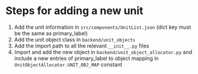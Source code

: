 
# Steps for adding a new unit

1. Add the unit information in `src/components/UnitList.json` (dict key must be the same as primary_label)
2. Add the unit object class in `backend/unit_objects`
3. Add the import path to all the relevant `__init__.py` files
4. Import and add the new object in `backend/unit_object_allocator.py` and include a new entries of primary_label to object mapping in `UnitObjectAllocator.UNIT_OBJ_MAP` constant
